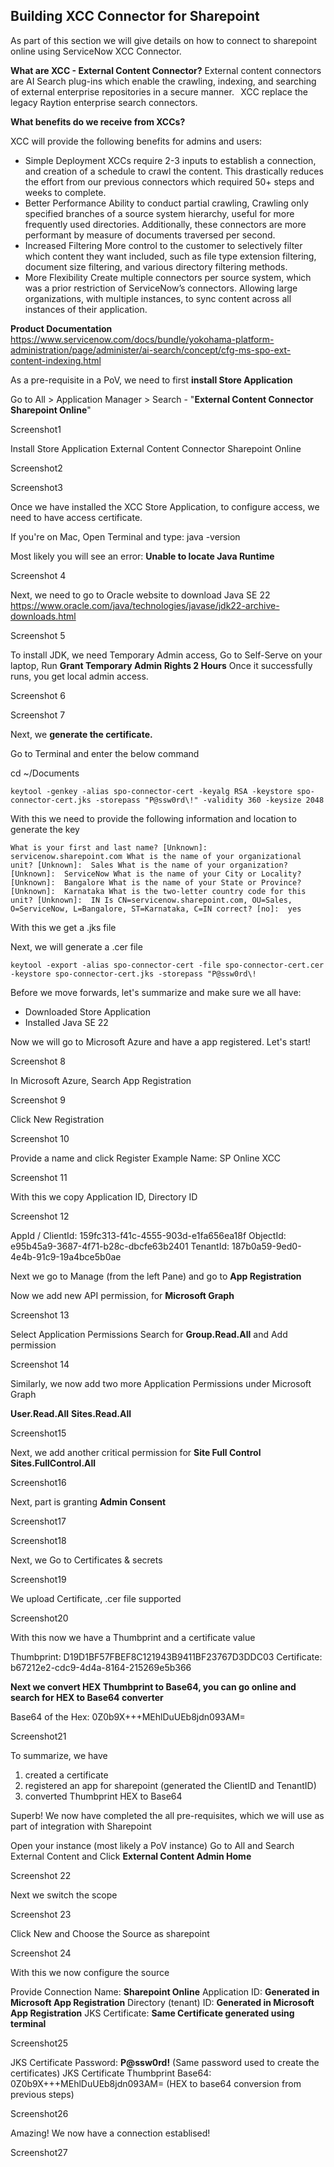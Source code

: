 ## Building XCC Connector for Sharepoint

As part of this section we will give details on how to connect to sharepoint online using ServiceNow XCC Connector.

**What are XCC - External Content Connector?**
External content connectors are AI Search plug-ins which enable the crawling, indexing, and searching of external enterprise repositories in a secure manner.  
XCC replace the legacy Raytion enterprise search connectors.  

**What benefits do we receive from XCCs?**

XCC will provide the following benefits for admins and users: 

- Simple Deployment 
XCCs require 2-3 inputs to establish a connection, and creation of a schedule to crawl the content. This drastically reduces the effort from our previous connectors which required 50+ steps and weeks to complete. 
  
- Better Performance 
Ability to conduct partial crawling, Crawling only specified branches of a source system hierarchy, useful for more frequently used directories. Additionally, these connectors are more performant by measure of documents traversed per second. 
  
- Increased Filtering 
More control to the customer to selectively filter which content they want included, such as file type extension filtering, document size filtering, and various directory filtering methods. 
  
- More Flexibility 
Create multiple connectors per source system, which was a prior restriction of ServiceNow’s connectors. Allowing large organizations, with multiple instances, to sync content across all instances of their application.   

 **Product Documentation**
 https://www.servicenow.com/docs/bundle/yokohama-platform-administration/page/administer/ai-search/concept/cfg-ms-spo-ext-content-indexing.html

 As a pre-requisite in a PoV, we need to first **install Store Application**

Go to All > Application Manager > Search - "**External Content Connector Sharepoint Online**"

Screenshot1

Install Store Application External Content Connector Sharepoint Online

Screenshot2

Screenshot3

Once we have installed the XCC Store Application, to configure access, we need to have access certificate.

If you're on Mac, Open Terminal and type: java -version

Most likely you will see an error: **Unable to locate Java Runtime**

Screenshot 4

Next, we need to go to Oracle website to download Java SE 22
https://www.oracle.com/java/technologies/javase/jdk22-archive-downloads.html

Screenshot 5

To install JDK, we need Temporary Admin access, Go to Self-Serve on your laptop, Run **Grant Temporary Admin Rights 2 Hours**
Once it successfully runs, you get local admin access.

Screenshot 6

Screenshot 7

Next, we **generate the certificate.**

Go to Terminal and enter the below command

cd ~/Documents

`keytool -genkey -alias spo-connector-cert -keyalg RSA -keystore spo-connector-cert.jks -storepass "P@ssw0rd\!" -validity 360 -keysize 2048`

With this we need to provide the following information and location to generate the key

`What is your first and last name?
  [Unknown]:  servicenow.sharepoint.com
What is the name of your organizational unit?
  [Unknown]:  Sales
What is the name of your organization?
  [Unknown]:  ServiceNow
What is the name of your City or Locality?
  [Unknown]:  Bangalore
What is the name of your State or Province?
  [Unknown]:  Karnataka
What is the two-letter country code for this unit?
  [Unknown]:  IN
Is CN=servicenow.sharepoint.com, OU=Sales, O=ServiceNow, L=Bangalore, ST=Karnataka, C=IN correct?
  [no]:  yes`

With this we get a .jks file

Next, we will generate a .cer file

`keytool -export -alias spo-connector-cert -file spo-connector-cert.cer -keystore spo-connector-cert.jks -storepass "P@ssw0rd\!`

Before we move forwards, let's summarize and make sure we all have:
- Downloaded Store Application
- Installed Java SE 22

Now we will go to Microsoft Azure and have a app registered.
Let's start!

Screenshot 8

In Microsoft Azure, Search App Registration

Screenshot 9

Click New Registration

Screenshot 10

Provide a name and click Register
Example Name: SP Online XCC

Screenshot 11

With this we copy Application ID, Directory ID

Screenshot 12

AppId / ClientId: 159fc313-f41c-4555-903d-e1fa656ea18f
ObjectId: e95b45a9-3687-4f71-b28c-dbcfe63b2401
TenantId: 187b0a59-9ed0-4e4b-91c9-19a4bce5b0ae

Next we go to Manage (from the left Pane) and go to **App Registration**

Now we add new API permission, for **Microsoft Graph**

Screenshot 13

Select Application Permissions
Search for **Group.Read.All**
and Add permission

Screenshot 14

Similarly, we now add two more Application Permissions under Microsoft Graph

**User.Read.All**
**Sites.Read.All**

Screenshot15

Next, we add another critical permission for **Site Full Control**
**Sites.FullControl.All**

Screenshot16

Next, part is granting **Admin Consent**

Screenshot17

Screenshot18

Next, we Go to Certificates & secrets

Screenshot19

We upload Certificate, .cer file supported

Screenshot20

With this now we have a Thumbprint and a certificate value

Thumbprint: D19D1BF57FBEF8C121943B9411BF23767D3DDC03
Certificate: b67212e2-cdc9-4d4a-8164-215269e5b366

**Next we convert HEX Thumbprint to Base64, you can go online and search for HEX to Base64 converter**

Base64 of the Hex: 0Z0b9X+++MEhlDuUEb8jdn093AM=

Screenshot21

To summarize, we have

1. created a certificate
2. registered an app for sharepoint (generated the ClientID and TenantID)
3. converted Thumbprint HEX to Base64

Superb! We now have completed the all pre-requisites, which we will use as part of integration with Sharepoint

Open your instance (most likely a PoV instance)
Go to All and Search External Content and Click **External Content Admin Home**

Screenshot 22

Next we switch the scope

Screenshot 23

Click New and Choose the Source as sharepoint

Screenshot 24

With this we now configure the source

Provide Connection Name: **Sharepoint Online**
Application ID: **Generated in Microsoft App Registration**
Directory (tenant) ID: **Generated in Microsoft App Registration**
JKS Certificate: **Same Certificate generated using terminal**

Screenshot25

JKS Certificate Password: **P@ssw0rd!** (Same password used to create the certificates)
JKS Certificate Thumbprint Base64: 0Z0b9X+++MEhlDuUEb8jdn093AM= (HEX to base64 conversion from previous steps)

Screenshot26

Amazing! We now have a connection establised!

Screenshot27









